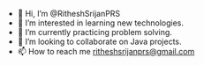 - 👋 Hi, I’m @RitheshSrijanPRS
- 👀 I’m interested in learning new technologies.
- 🌱 I’m currently practicing problem solving.
- 💞️ I’m looking to collaborate on Java projects.
- 📫 How to reach me ritheshsrijanprs@gmail.com

<!---
RitheshSrijanPRS/RitheshSrijanPRS is a ✨ special ✨ repository because its `README.md` (this file) appears on your GitHub profile.
You can click the Preview link to take a look at your changes.
--->
